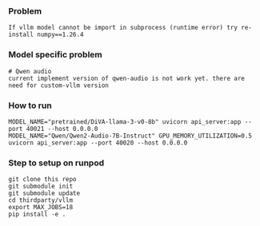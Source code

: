 ### Problem

```
If vllm model cannot be import in subprocess (runtime error) try re-install numpy==1.26.4
```

### Model specific problem
```
# Qwen audio
current implement version of qwen-audio is not work yet. there are need for custom-vllm version
```

### How to run
```
MODEL_NAME="pretrained/DiVA-llama-3-v0-8b" uvicorn api_server:app --port 40021 --host 0.0.0.0
MODEL_NAME="Qwen/Qwen2-Audio-7B-Instruct" GPU_MEMORY_UTILIZATION=0.5 uvicorn api_server:app --port 40020 --host 0.0.0.0
```

### Step to setup on runpod
```
git clone this repo
git submodule init
git submodule update
cd thirdparty/vllm
export MAX_JOBS=18
pip install -e .
```